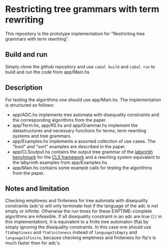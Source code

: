 # Restricting tree grammars with term rewriting
This repository is the prototype implementation for "Restricting tree grammars with term rewriting".

## Build and run
Simply clone the github repository and use `cabal build` and `cabal run` to build and run the code from  app/Main.hs

## Description
For testing the algorithms one should use app/Main.hs. The implementation is structured as follows:
- app/ADC.hs implements tree automata with disequality constraints and the corresponding algorithms from the paper.
- app/Term.hs, app/RS.hs and app/Grammar.hs implement the datastructures and necessary functions for terms, term rewriting systems and tree grammars.
- app/Examples.hs implements a assorted collection of use cases. The "bool" and "sort" examples are described in the paper.
- app/CLSoutput.hs contains the output tree grammar of the [labyrinth benchmark](https://github.com/combinators/cls-scala/blob/master/examples/src/main/scala/org/combinators/cls/examples/LabyrinthBenchmark.scala) for the [CLS framework](https://github.com/combinators/cls-scala) and a rewriting system equivalent to the labyrinth examples from app/Examples.hs.
- app/Main.hs contains some example calls for testing the algorithms from the paper.

## Notes and limitation
Checking emptiness and finiteness for tree automata with disequality constraints (adc's) will only terminate fast if the language of the adc is not empty or infinite.
Otherwise the run times for these EXPTIME-complete algorithms are infeasible.
If all disequality constraint in an adc are true (`[]` in this implementation), it is equivalent to a finite tree automaton (fta) by simply ignoring the disequality constraints.
In this case one should use `ftaEmptiness` and `ftaFiniteness` instead of `languageIsEmpty` and `languageIsFinite`, because checking emptiness and finiteness for fta's is much faster then for adc's.


